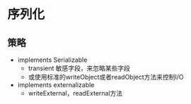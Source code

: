 # 序列化

## 策略
- implements Serializable 
  - transient 敏感字段，来忽略某些字段
  - 或使用标准的writeObject或者readObject方法来控制I/O
- implements externalizable
  - writeExternal，readExternal方法